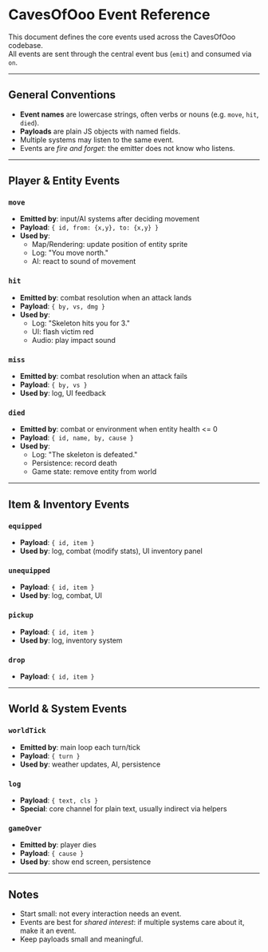 # CavesOfOoo Event Reference

This document defines the core events used across the CavesOfOoo codebase.  
All events are sent through the central event bus (`emit`) and consumed via `on`.

---

## General Conventions
- **Event names** are lowercase strings, often verbs or nouns (e.g. `move`, `hit`, `died`).  
- **Payloads** are plain JS objects with named fields.  
- Multiple systems may listen to the same event.  
- Events are *fire and forget*: the emitter does not know who listens.  

---

## Player & Entity Events

### `move`
- **Emitted by**: input/AI systems after deciding movement  
- **Payload**: `{ id, from: {x,y}, to: {x,y} }`  
- **Used by**:
  - Map/Rendering: update position of entity sprite
  - Log: "You move north."
  - AI: react to sound of movement

### `hit`
- **Emitted by**: combat resolution when an attack lands  
- **Payload**: `{ by, vs, dmg }`  
- **Used by**:
  - Log: "Skeleton hits you for 3."
  - UI: flash victim red
  - Audio: play impact sound

### `miss`
- **Emitted by**: combat resolution when an attack fails  
- **Payload**: `{ by, vs }`  
- **Used by**: log, UI feedback

### `died`
- **Emitted by**: combat or environment when entity health <= 0  
- **Payload**: `{ id, name, by, cause }`  
- **Used by**:
  - Log: "The skeleton is defeated."
  - Persistence: record death
  - Game state: remove entity from world

---

## Item & Inventory Events

### `equipped`
- **Payload**: `{ id, item }`  
- **Used by**: log, combat (modify stats), UI inventory panel

### `unequipped`
- **Payload**: `{ id, item }`  
- **Used by**: log, combat, UI

### `pickup`
- **Payload**: `{ id, item }`  
- **Used by**: log, inventory system

### `drop`
- **Payload**: `{ id, item }`  

---

## World & System Events

### `worldTick`
- **Emitted by**: main loop each turn/tick  
- **Payload**: `{ turn }`  
- **Used by**: weather updates, AI, persistence

### `log`
- **Payload**: `{ text, cls }`  
- **Special**: core channel for plain text, usually indirect via helpers

### `gameOver`
- **Emitted by**: player dies  
- **Payload**: `{ cause }`  
- **Used by**: show end screen, persistence

---

## Notes
- Start small: not every interaction needs an event.  
- Events are best for *shared interest*: if multiple systems care about it, make it an event.  
- Keep payloads small and meaningful.
